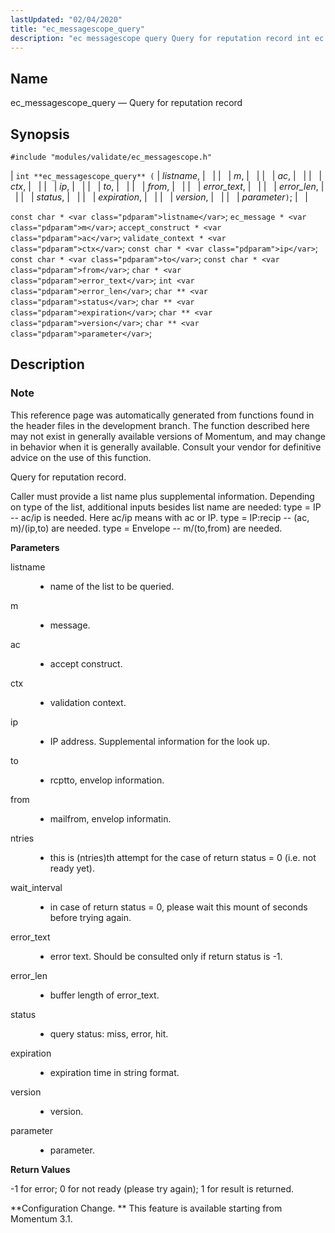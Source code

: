 ```yaml
---
lastUpdated: "02/04/2020"
title: "ec_messagescope_query"
description: "ec messagescope query Query for reputation record int ec messagescope query listname m ac ctx ip to from error text error len status expiration version parameter const char listname ec message m accept construct ac validate context ctx const char ip const char to const char from char error text..."
---
```


<a name="apis.ec_messagescope_query"></a> 
## Name

ec_messagescope_query — Query for reputation record

## Synopsis

`#include "modules/validate/ec_messagescope.h"`

| `int **ec_messagescope_query** (` | <var class="pdparam">listname</var>, |   |
|   | <var class="pdparam">m</var>, |   |
|   | <var class="pdparam">ac</var>, |   |
|   | <var class="pdparam">ctx</var>, |   |
|   | <var class="pdparam">ip</var>, |   |
|   | <var class="pdparam">to</var>, |   |
|   | <var class="pdparam">from</var>, |   |
|   | <var class="pdparam">error_text</var>, |   |
|   | <var class="pdparam">error_len</var>, |   |
|   | <var class="pdparam">status</var>, |   |
|   | <var class="pdparam">expiration</var>, |   |
|   | <var class="pdparam">version</var>, |   |
|   | <var class="pdparam">parameter</var>`)`; |   |

`const char * <var class="pdparam">listname</var>`;
`ec_message * <var class="pdparam">m</var>`;
`accept_construct * <var class="pdparam">ac</var>`;
`validate_context * <var class="pdparam">ctx</var>`;
`const char * <var class="pdparam">ip</var>`;
`const char * <var class="pdparam">to</var>`;
`const char * <var class="pdparam">from</var>`;
`char * <var class="pdparam">error_text</var>`;
`int <var class="pdparam">error_len</var>`;
`char ** <var class="pdparam">status</var>`;
`char ** <var class="pdparam">expiration</var>`;
`char ** <var class="pdparam">version</var>`;
`char ** <var class="pdparam">parameter</var>`;<a name="idp57526880"></a> 
## Description

### Note

This reference page was automatically generated from functions found in the header files in the development branch. The function described here may not exist in generally available versions of Momentum, and may change in behavior when it is generally available. Consult your vendor for definitive advice on the use of this function.

Query for reputation record.

Caller must provide a list name plus supplemental information. Depending on type of the list, additional inputs besides list name are needed: type = IP -- ac/ip is needed. Here ac/ip means with ac or IP. type = IP:recip -- (ac, m)/(ip,to) are needed. type = Envelope -- m/(to,from) are needed.

**<a name="idp57530512"></a> Parameters**

<dl class="variablelist">

<dt>listname</dt>

<dd>

- name of the list to be queried.

</dd>

<dt>m</dt>

<dd>

- message.

</dd>

<dt>ac</dt>

<dd>

- accept construct.

</dd>

<dt>ctx</dt>

<dd>

- validation context.

</dd>

<dt>ip</dt>

<dd>

- IP address. Supplemental information for the look up.

</dd>

<dt>to</dt>

<dd>

- rcptto, envelop information.

</dd>

<dt>from</dt>

<dd>

- mailfrom, envelop informatin.

</dd>

<dt>ntries</dt>

<dd>

- this is (ntries)th attempt for the case of return status = 0 (i.e. not ready yet).

</dd>

<dt>wait_interval</dt>

<dd>

- in case of return status = 0, please wait this mount of seconds before trying again.

</dd>

<dt>error_text</dt>

<dd>

- error text. Should be consulted only if return status is -1.

</dd>

<dt>error_len</dt>

<dd>

- buffer length of error_text.

</dd>

<dt>status</dt>

<dd>

- query status: miss, error, hit.

</dd>

<dt>expiration</dt>

<dd>

- expiration time in string format.

</dd>

<dt>version</dt>

<dd>

- version.

</dd>

<dt>parameter</dt>

<dd>

- parameter.

</dd>

</dl>

**<a name="idp57559456"></a> Return Values**

-1 for error; 0 for not ready (please try again); 1 for result is returned.

**Configuration Change. ** This feature is available starting from Momentum 3.1.